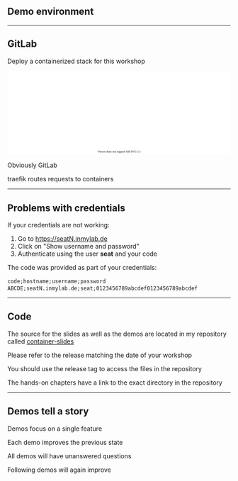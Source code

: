 <!-- .slide: id="gitlab_rollout" class="vertical-center" -->

<i class="fa-duotone fa-rocket-launch fa-8x fa-duotone-colors" style="float: right; color: grey;"></i>

## Demo environment

---

## GitLab

Deploy a containerized stack for this workshop

![](160_gitlab_ci/000_rollout/stack.drawio.svg) <!-- .element: style="width: 95%" -->

Obviously GitLab <i class="fa-duotone fa-face-smile-wink fa-duotone-colors"></i>

traefik routes requests to containers

---

## Problems with credentials

If your credentials are not working:

1. Go to https://seatN.inmylab.de
1. Click on "Show username and password"
1. Authenticate using the user **seat** and your code

The code was provided as part of your credentials:

```plaintext
code;hostname;username;password
ABCDE;seatN.inmylab.de;seat;0123456789abcdef0123456789abcdef
```

---

## Code

The source for the slides as well as the demos are located in my repository called [container-slides](https://github.com/nicholasdille/container-slides)

Please refer to the release matching the date of your workshop

You should use the release tag to access the files in the repository

The hands-on chapters have a link to the exact directory in the repository

---

## Demos tell a story

Demos focus on a single feature

Each demo improves the previous state

All demos will have unanswered questions

Following demos will again improve
